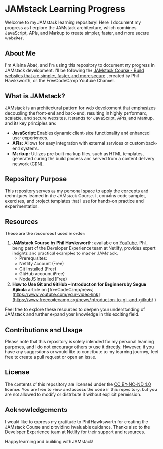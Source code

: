 # JAMstack Learning Progress

Welcome to my JAMstack learning repository! Here, I document my progress as I explore the JAMstack architecture, which combines JavaScript, APIs, and Markup to create simpler, faster, and more secure websites.

## About Me

I'm Alleina Abad, and I'm using this repository to document my progress in JAMstack development. I'll be following the [JAMstack Course - Build websites that are simpler, faster, and more secure](https://www.youtube.com/your-video-link)
, created by Phil Hawksworth, on the FreeCodeCamp Youtube Channel. 

## What is JAMstack?

JAMstack is an architectural pattern for web development that emphasizes decoupling the front-end and back-end, resulting in highly performant, scalable, and secure websites. It stands for JavaScript, APIs, and Markup, and its key principles are:

- **JavaScript:** Enables dynamic client-side functionality and enhanced user experiences.
- **APIs:** Allows for easy integration with external services or custom back-end systems.
- **Markup:** Utilizes pre-built markup files, such as HTML templates, generated during the build process and served from a content delivery network (CDN).

## Repository Purpose

This repository serves as my personal space to apply the concepts and techniques learned in the JAMstack Course. It contains code samples, exercises, and project templates that I use for hands-on practice and experimentation.

## Resources

These are the resources I used in order:

1. **JAMstack Course by Phil Hawksworth:** available on [YouTube](https://www.youtube.com/your-video-link). Phil, being part of the Developer Experience team at Netlify, provides expert insights and practical examples to master JAMstack.
   - Prerequisites:
   - Netlify Account (Free)
   - Git Installed (Free)
   - GitHub Account (Free)
   - NodeJS Installed (Free)
3. **How to Use Git and GitHub – Introduction for Beginners by Segun Ajibola** article on [freeCodeCamp/news](https://www.youtube.com/your-video-link](https://www.freecodecamp.org/news/introduction-to-git-and-github/ )


Feel free to explore these resources to deepen your understanding of JAMstack and further expand your knowledge in this exciting field.

## Contributions and Usage

Please note that this repository is solely intended for my personal learning purposes, and I do not encourage others to use it directly. However, if you have any suggestions or would like to contribute to my learning journey, feel free to create a pull request or open an issue.

## License

The contents of this repository are licensed under the [CC BY-NC-ND 4.0](https://creativecommons.org/licenses/by-nc-nd/4.0/) license. You are free to view and access the code in this repository, but you are not allowed to modify or distribute it without explicit permission.

## Acknowledgements

I would like to express my gratitude to Phil Hawksworth for creating the JAMstack Course and providing invaluable guidance. Thanks also to the Developer Experience team at Netlify for their support and resources.

Happy learning and building with JAMstack!
